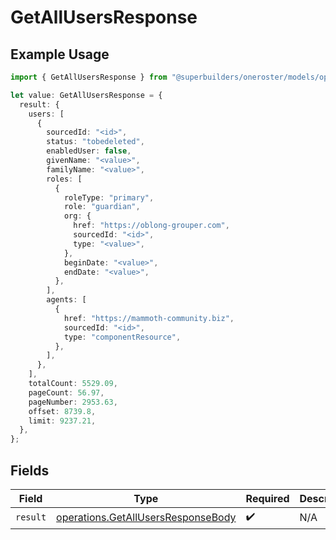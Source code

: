 # GetAllUsersResponse

## Example Usage

```typescript
import { GetAllUsersResponse } from "@superbuilders/oneroster/models/operations";

let value: GetAllUsersResponse = {
  result: {
    users: [
      {
        sourcedId: "<id>",
        status: "tobedeleted",
        enabledUser: false,
        givenName: "<value>",
        familyName: "<value>",
        roles: [
          {
            roleType: "primary",
            role: "guardian",
            org: {
              href: "https://oblong-grouper.com",
              sourcedId: "<id>",
              type: "<value>",
            },
            beginDate: "<value>",
            endDate: "<value>",
          },
        ],
        agents: [
          {
            href: "https://mammoth-community.biz",
            sourcedId: "<id>",
            type: "componentResource",
          },
        ],
      },
    ],
    totalCount: 5529.09,
    pageCount: 56.97,
    pageNumber: 2953.63,
    offset: 8739.8,
    limit: 9237.21,
  },
};
```

## Fields

| Field                                                                                    | Type                                                                                     | Required                                                                                 | Description                                                                              |
| ---------------------------------------------------------------------------------------- | ---------------------------------------------------------------------------------------- | ---------------------------------------------------------------------------------------- | ---------------------------------------------------------------------------------------- |
| `result`                                                                                 | [operations.GetAllUsersResponseBody](../../models/operations/getallusersresponsebody.md) | :heavy_check_mark:                                                                       | N/A                                                                                      |
